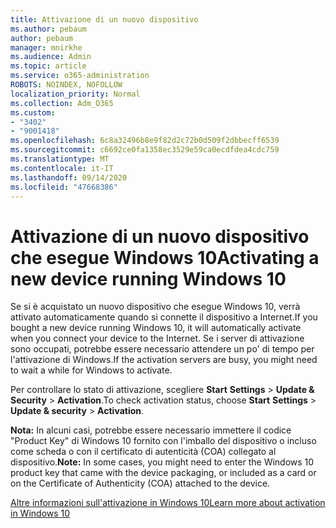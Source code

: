```yaml
---
title: Attivazione di un nuovo dispositivo
ms.author: pebaum
author: pebaum
manager: mnirkhe
ms.audience: Admin
ms.topic: article
ms.service: o365-administration
ROBOTS: NOINDEX, NOFOLLOW
localization_priority: Normal
ms.collection: Adm_O365
ms.custom:
- "3402"
- "9001418"
ms.openlocfilehash: 6c8a32496b8e9f82d2c72b0d509f2dbbecff6539
ms.sourcegitcommit: c6692ce0fa1358ec3529e59ca0ecdfdea4cdc759
ms.translationtype: MT
ms.contentlocale: it-IT
ms.lasthandoff: 09/14/2020
ms.locfileid: "47668386"
---
```

# <a name="activating-a-new-device-running-windows-10"></a><span data-ttu-id="0c69b-102">Attivazione di un nuovo dispositivo che esegue Windows 10</span><span class="sxs-lookup"><span data-stu-id="0c69b-102">Activating a new device running Windows 10</span></span>

<span data-ttu-id="0c69b-103">Se si è acquistato un nuovo dispositivo che esegue Windows 10, verrà attivato automaticamente quando si connette il dispositivo a Internet.</span><span class="sxs-lookup"><span data-stu-id="0c69b-103">If you bought a new device running Windows 10, it will automatically activate when you connect your device to the Internet.</span></span> <span data-ttu-id="0c69b-104">Se i server di attivazione sono occupati, potrebbe essere necessario attendere un po' di tempo per l'attivazione di Windows.</span><span class="sxs-lookup"><span data-stu-id="0c69b-104">If the activation servers are busy, you might need to wait a while for Windows to activate.</span></span>

<span data-ttu-id="0c69b-105">Per controllare lo stato di attivazione, scegliere **Start** **Settings**  >  **Update & Security**  >  **Activation**.</span><span class="sxs-lookup"><span data-stu-id="0c69b-105">To check activation status, choose **Start** **Settings** > **Update & security** > **Activation**.</span></span>

<span data-ttu-id="0c69b-106">**Nota:** In alcuni casi, potrebbe essere necessario immettere il codice "Product Key" di Windows 10 fornito con l'imballo del dispositivo o incluso come scheda o con il certificato di autenticità (COA) collegato al dispositivo.</span><span class="sxs-lookup"><span data-stu-id="0c69b-106">**Note:** In some cases, you might need to enter the Windows 10 product key that came with the device packaging, or included as a card or on the Certificate of Authenticity (COA) attached to the device.</span></span>

[<span data-ttu-id="0c69b-107">Altre informazioni sull'attivazione in Windows 10</span><span class="sxs-lookup"><span data-stu-id="0c69b-107">Learn more about activation in Windows 10</span></span>](https://support.microsoft.com/help/12440)